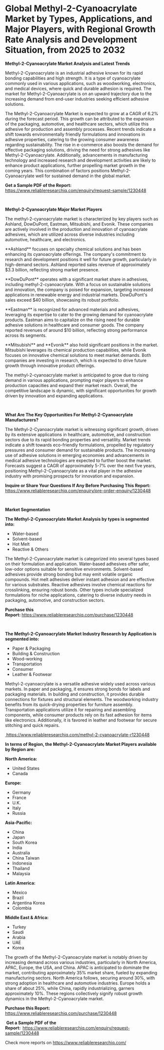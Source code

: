 <p><h1>Global Methyl-2-Cyanoacrylate Market by Types, Applications, and Major Players, with Regional Growth Rate Analysis and Development Situation, from 2025 to 2032</h1></p><p><strong>Methyl-2-Cyanoacrylate Market Analysis and Latest Trends</strong></p>
<p><p>Methyl-2-Cyanoacrylate is an industrial adhesive known for its rapid bonding capabilities and high strength. It is a type of cyanoacrylate commonly used in various applications, such as woodworking, electronics, and medical devices, where quick and durable adhesion is required. The market for Methyl-2-Cyanoacrylate is on an upward trajectory due to the increasing demand from end-user industries seeking efficient adhesive solutions.</p><p>The Methyl-2-Cyanoacrylate Market is expected to grow at a CAGR of 6.2% during the forecast period. This growth can be attributed to the expansion of the packaging, automotive, and healthcare sectors, which utilize this adhesive for production and assembly processes. Recent trends indicate a shift towards environmentally friendly formulations and innovations in adhesive properties, catering to the growing consumer awareness regarding sustainability. The rise in e-commerce also boosts the demand for effective packaging solutions, driving the need for strong adhesives like Methyl-2-Cyanoacrylate. Additionally, advancements in manufacturing technology and increased research and development activities are likely to enhance product applications, further propelling market growth in the coming years. This combination of factors positions Methyl-2-Cyanoacrylate well for sustained demand in the global market.</p></p>
<p><strong>Get a Sample PDF of the Report:&nbsp;</strong> <a href="https://www.reliableresearchiq.com/enquiry/request-sample/1230448?utm_campaign=2232&utm_medium=2&utm_source=Github&utm_content=ia&utm_term=03022025&utm_id=methyl-2-cyanoacrylate">https://www.reliableresearchiq.com/enquiry/request-sample/1230448</a></p>
<p>&nbsp;</p>
<p><strong>Methyl-2-Cyanoacrylate Major Market Players</strong></p>
<p><p>The methyl-2-cyanoacrylate market is characterized by key players such as Ashland, DowDuPont, Eastman, Mitsubishi, and Evonik. These companies are actively involved in the production and innovation of cyanoacrylate adhesives, which are utilized across diverse industries including automotive, healthcare, and electronics.</p><p>**Ashland** focuses on specialty chemical solutions and has been enhancing its cyanoacrylate offerings. The company's commitment to research and development positions it well for future growth, particularly in high-demand sectors. Ashland reported sales revenue of approximately $3.3 billion, reflecting strong market presence.</p><p>**DowDuPont** operates with a significant market share in adhesives, including methyl-2-cyanoacrylate. With a focus on sustainable solutions and innovation, the company is poised for expansion, targeting increased applications in renewable energy and industrial markets. DowDuPont's sales exceed $40 billion, showcasing its robust portfolio.</p><p>**Eastman** is recognized for advanced materials and adhesives, leveraging its expertise to cater to the growing demand for cyanoacrylate products. Eastman aims to capitalize on the rising need for durable adhesive solutions in healthcare and consumer goods. The company reported revenues of around $10 billion, reflecting strong performance across its segments.</p><p>**Mitsubishi** and **Evonik** also hold significant positions in the market. Mitsubishi leverages its chemical production capabilities, while Evonik focuses on innovative chemical solutions to meet market demands. Both companies are investing in research, which is expected to drive future growth through innovative product offerings.</p><p>The methyl-2-cyanoacrylate market is anticipated to grow due to rising demand in various applications, prompting major players to enhance production capacities and expand their market reach. Overall, the competitive landscape is dynamic, with significant opportunities for growth driven by innovation and expanding applications.</p></p>
<p>&nbsp;</p>
<p><strong>What Are The Key Opportunities For Methyl-2-Cyanoacrylate Manufacturers?</strong></p>
<p><p>The Methyl-2-Cyanoacrylate market is witnessing significant growth, driven by its extensive applications in healthcare, automotive, and construction sectors due to its rapid bonding properties and versatility. Market trends indicate a shift towards eco-friendly formulations, propelled by regulatory pressures and consumer demand for sustainable products. The increasing use of adhesive solutions in emerging economies and advancements in medical adhesive technologies are expected to further boost the market. Forecasts suggest a CAGR of approximately 5-7% over the next five years, positioning Methyl-2-Cyanoacrylate as a vital player in the adhesive industry with promising prospects for innovation and expansion.</p></p>
<p><strong>Inquire or Share Your Questions If Any Before Purchasing This Report:</strong> <a href="https://www.reliableresearchiq.com/enquiry/pre-order-enquiry/1230448?utm_campaign=2232&utm_medium=2&utm_source=Github&utm_content=ia&utm_term=03022025&utm_id=methyl-2-cyanoacrylate">https://www.reliableresearchiq.com/enquiry/pre-order-enquiry/1230448</a></p>
<p>&nbsp;</p>
<p><strong>Market Segmentation</strong></p>
<p><strong>The Methyl-2-Cyanoacrylate Market Analysis by types is segmented into:</strong></p>
<p><ul><li>Water-based</li><li>Solvent-based</li><li>Hot Melt</li><li>Reactive & Others</li></ul></p>
<p><p>The Methyl-2-Cyanoacrylate market is categorized into several types based on their formulation and application. Water-based adhesives offer safer, low-odor options suitable for sensitive environments. Solvent-based adhesives provide strong bonding but may emit volatile organic compounds. Hot melt adhesives deliver instant adhesion and are effective for various substrates. Reactive adhesives involve chemical reactions for crosslinking, ensuring robust bonds. Other types include specialized formulations for niche applications, catering to diverse industry needs in packaging, automotive, and construction sectors.</p></p>
<p><strong>Purchase this Report:&nbsp;</strong><a href="https://www.reliableresearchiq.com/purchase/1230448?utm_campaign=2232&utm_medium=2&utm_source=Github&utm_content=ia&utm_term=03022025&utm_id=methyl-2-cyanoacrylate">https://www.reliableresearchiq.com/purchase/1230448</a></p>
<p>&nbsp;</p>
<p><strong>The Methyl-2-Cyanoacrylate Market Industry Research by Application is segmented into:</strong></p>
<p><ul><li>Paper & Packaging</li><li>Building & Construction</li><li>Wood-working</li><li>Transportation</li><li>Consumer</li><li>Leather & Footwear</li></ul></p>
<p><p>Methyl-2-cyanoacrylate is a versatile adhesive widely used across various markets. In paper and packaging, it ensures strong bonds for labels and packaging materials. In building and construction, it provides durable connections for fixtures and structural elements. The woodworking industry benefits from its quick-drying properties for furniture assembly. Transportation applications utilize it for repairing and assembling components, while consumer products rely on its fast adhesion for items like electronics. Additionally, it is favored in leather and footwear for secure stitching and quick repairs.</p></p>
<p><a href="https://www.reliableresearchiq.com/methyl-2-cyanoacrylate-r1230448?utm_campaign=2232&utm_medium=2&utm_source=Github&utm_content=ia&utm_term=03022025&utm_id=methyl-2-cyanoacrylate">&nbsp;https://www.reliableresearchiq.com/methyl-2-cyanoacrylate-r1230448</a></p>
<p><strong>In terms of Region, the Methyl-2-Cyanoacrylate Market Players available by Region are:</strong></p>
<p>
    <p> <strong> North America: </strong>
        <ul>
            <li>United States</li>
            <li>Canada</li>
        </ul>
        </p> 
    <p> <strong> Europe: </strong>
        <ul>
            <li>Germany</li>
            <li>France</li>
            <li>U.K.</li>
            <li>Italy</li>
            <li>Russia</li>
        </ul>
        </p> 
    <p> <strong> Asia-Pacific: </strong>
        <ul>
            <li>China</li>
            <li>Japan</li>
            <li>South Korea</li>
            <li>India</li>
            <li>Australia</li>
            <li>China Taiwan</li>
            <li>Indonesia</li>
            <li>Thailand</li>
            <li>Malaysia</li>
        </ul>
        </p> 
    <p> <strong> Latin America: </strong>
        <ul>
            <li>Mexico</li>
            <li>Brazil</li>
            <li>Argentina Korea</li>
            <li>Colombia</li>
        </ul>
        </p> 
    <p> <strong> Middle East & Africa: </strong>
        <ul>
            <li>Turkey</li>
            <li>Saudi</li>
            <li>Arabia</li>
            <li>UAE</li>
            <li>Korea</li>
        </ul>
    </p>
    </p>
<p><p>The growth of the Methyl-2-Cyanoacrylate market is notably driven by increasing demand across various industries, particularly in North America, APAC, Europe, the USA, and China. APAC is anticipated to dominate the market, contributing approximately 35% market share, fueled by expanding manufacturing sectors. North America follows, securing around 30%, with strong adoption in healthcare and automotive industries. Europe holds a share of about 25%, while China, rapidly industrializing, garners approximately 10%. These regions collectively signify robust growth dynamics in the Methyl-2-Cyanoacrylate market.</p></p>
<p><strong>Purchase this Report: </strong><a href="https://www.reliableresearchiq.com/purchase/1230448?utm_campaign=2232&utm_medium=2&utm_source=Github&utm_content=ia&utm_term=03022025&utm_id=methyl-2-cyanoacrylate">https://www.reliableresearchiq.com/purchase/1230448</a></p>
<p>&nbsp;<strong>Get a Sample PDF of the Report:&nbsp;&nbsp;</strong><a href="https://www.reliableresearchiq.com/enquiry/request-sample/1230448?utm_campaign=2232&utm_medium=2&utm_source=Github&utm_content=ia&utm_term=03022025&utm_id=methyl-2-cyanoacrylate">https://www.reliableresearchiq.com/enquiry/request-sample/1230448</a></p>
<p><strong></strong></p>
<p>Check more reports on <a href="https://www.reliableresearchiq.com/?utm_campaign=2232&utm_medium=2&utm_source=Github&utm_content=ia&utm_term=03022025&utm_id=methyl-2-cyanoacrylate">https://www.reliableresearchiq.com/</a></p>